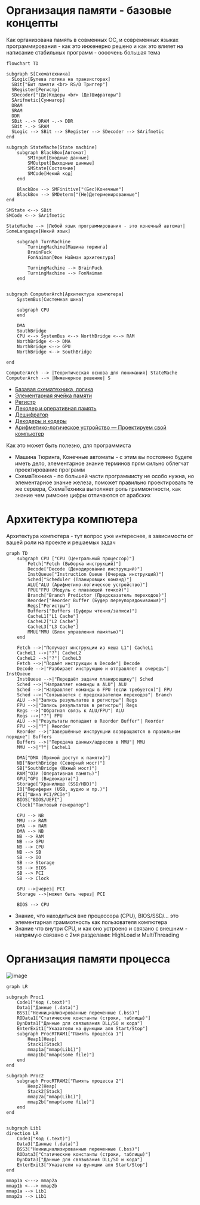Организация памяти - базовые концепты
================================

Как организована память в совменных ОС, и современных языках программирования - как это инженерно решено
и как это влияет на написание стабильных программ - оооочень большая тема

```mermaid
flowchart TD

subgraph S[Схематехника]
  SLogic[Булева логика на транзисторах]  
  SBit["Бит памяти <br> RS/D Триггер"]
  SRegister[Регистр]
  SDecoder["(Де)Кодеры <br> (Де)Шифраторы"]
  SArifmetic[Сумматор]
  DRAM
  SRAM
  DDR
  SBit -.-> DRAM -.-> DDR
  SBit -.-> SRAM
  SLogic --> SBit --> SRegister --> SDecoder --> SArifmetic
end

subgraph StateMache[State machine]
    subgraph BlackBox[Автомат]
        SMInput[Входные данные]
        SMOutput[Выходные данные]
        SMState[Состояние]
        SMCode[Некий код]
    end

    BlackBox --> SMFinitive["(Бес)Конечные"]
    BlackBox --> SMDeterm["(Не)Детерменированные"]
end

SMState <--> SBit
SMCode <--> SArifmetic

StateMache --> |Любой язык программирования - это конечный автомат| SomeLanguage[Некий язык]

    subgraph TurnMachine
        TurningMachine[Машина тюринга]
        BrainFuck
        FonNaiman[Фон Найман архитектура]

        TurningMachine --> BrainFuck
        TurningMachine --> FonNaiman
    end


subgraph ComputerArch[Архитектура компютера]
    SystemBus[Системная шина]

    subgraph CPU
    end

    DMA
    SouthBridge
    CPU <--> SystemBus <--> NorthBridge <--> RAM
    NorthBridge <--> DMA
    NorthBridge <--> GPU
    NorthBridge <--> SouthBridge

end

ComputerArch --> |Теоритическая основа для понимания| StateMache
ComputerArch --> |Инженерное решение| S
```

- [Базавая схематехника, логика](https://codeby.school/blog/informacionnaya-bezopasnost/proektiruem-svoy-kompyuter-nachalo)
- [Элементарная ячейка памяти](https://codeby.school/blog/informacionnaya-bezopasnost/elementarnaya-yacheyka-pamyati-proektiruem-svoy-kompyuter-chast-2)
- [Регистр](https://codeby.school/blog/informacionnaya-bezopasnost/registr-proektiruem-svoy-kompyuter-chast-3)
- [Декодер и оперативная память](https://codeby.school/blog/informacionnaya-bezopasnost/dekoder-i-operativnaya-pamyat-proektiruem-svoy-kompyuter-chast-4)
- [Дешифратор](https://ru.wikipedia.org/wiki/%D0%94%D0%B5%D1%88%D0%B8%D1%84%D1%80%D0%B0%D1%82%D0%BE%D1%80)
- [Декодеры и кодеры](https://course-cst.narod.ru/lec_page12.html)
- [Арифметико-логическое устройство — Проектируем свой компьютер](https://codeby.school/blog/informacionnaya-bezopasnost/arifmetiko-logicheskoe-ustroystvo-proektiruem-svoy-kompyuter-chast-5)

Как это может быть полезно, для программиста

- Машина Тюринга, Конечные автоматы - с этим вы постоянно будете иметь дело, элементарное знание терминов прям сильно облегчат проектирование программ
- СхемаТехника - по большей части программисту не особо нужна, но элементарное знание железа, поможет правильно проектировать те же сервера, СхемаТехника выполняет роль граммонтности, как знание чем римские цифры отличаются от арабских

Архитектура компютера
======================

Архитектура компютера - тут вопрос уже интереснее, в зависимости от вашей роли на проекте и решаемых задач

```mermaid
graph TD
    subgraph CPU ["CPU (Центральный процессор)"]
        Fetch["Fetch (Выборка инструкций)"]
        Decode["Decode (Декодирование инструкций)"]
        InstQueue["Instruction Queue (Очередь инструкций)"]
        Sched["Scheduler (Планировщик команд)"]
        ALU["ALU (Арифметико-логическое устройство)"]
        FPU["FPU (Модуль с плавающей точкой)"]
        Branch["Branch Predictor (Предсказатель переходов)"]
        Reorder["Reorder Buffer (Буфер переупорядочивания)"]
        Regs["Регистры"]
        Buffers["Buffers (Буферы чтения/записи)"]
        CacheL1["L1 Cache"]
        CacheL2["L2 Cache"]
        CacheL3["L3 Cache"]
        MMU["MMU (Блок управления памятью)"]
    end

    Fetch -->|"Получает инструкции из кеша L1"| CacheL1
    CacheL1 -->|"?"| CacheL2
    CacheL2 -->|"?"| CacheL3
    Fetch -->|"Подаёт инструкции в Decode"| Decode
    Decode -->|"Разбирает инструкцию и отправляет в очередь"| InstQueue
    InstQueue -->|"Передаёт задачи планировщику"| Sched
    Sched -->|"Направляет команды в ALU"| ALU
    Sched -->|"Направляет команды в FPU (если требуется)"| FPU
    Sched -->|"Связывается с предсказателем переходов"| Branch
    ALU -->|"Запись результатов в регистры"| Regs
    FPU -->|"Запись результатов в регистры"| Regs
    Regs -->|"Обратная связь к ALU/FPU"| ALU
    Regs -->|"?"| FPU
    ALU -->|"Результаты попадают в Reorder Buffer"| Reorder
    FPU -->|"?"| Reorder
    Reorder -->|"Завершённые инструкции возвращаются в правильном порядке"| Buffers
    Buffers -->|"Передача данных/адресов в MMU"| MMU
    MMU -->|"?"| CacheL1

    DMA["DMA (Прямой доступ к памяти)"]
    NB["NorthBridge (Северный мост)"]
    SB["SouthBridge (Южный мост)"]
    RAM["ОЗУ (Оперативная память)"]
    GPU["GPU (Видеокарта)"]
    Storage["Хранилище (SSD/HDD)"]
    IO["Периферия (USB, аудио и пр.)"]
    PCI["Шина PCI/PCIe"]
    BIOS["BIOS/UEFI"]
    Clock["Тактовый генератор"]

    CPU --> NB
    MMU --> RAM
    DMA --> RAM
    DMA --> NB
    NB --> RAM
    NB --> GPU
    NB --> CPU
    NB --> SB
    SB --> IO
    SB --> Storage
    SB --> BIOS
    SB --> PCI
    SB --> Clock

    GPU -->|через| PCI
    Storage -->|может быть через| PCI

    BIOS --> CPU
```
- Знание, что находиться вне процессора (CPU), BIOS/SSD/... это элементарная граммотность как пользователя компютера
- Знание что внутри CPU, и как оно устроено и связано с внешним - напрямую связано с 2мя разделами: HighLoad и MultiThreading


Организация памяти процесса
==============================

![image](https://github.com/user-attachments/assets/bdb26091-70c7-4ec7-a977-b73f1c63f99e)

```mermaid
graph LR

subgraph Proc1
    Code1["Код (.text)"]
    Data1["Данные (.data)"]
    BSS1["Неинициализированные переменные (.bss)"]
    ROData1["Статические константы (строки, таблицы)"]
    DynData1["Данные для связывания DLL/SO и кода"]
    EnterExit1["Указатели на функции аля Start/Stop"]
    subgraph ProcRTRAM1["Память процесса 1"]
        Heap1[Heap]
        Stack1[Stack]
        mmap1a["mmap(Lib1)"]
        mmap1b["mmap(some file)"]
    end
end

subgraph Proc2
    subgraph ProcRTRAM2["Память процесса 2"]
        Heap2[Heap]
        Stack2[Stack]
        mmap2a["mmap(Lib1)"]
        mmap2b["mmap(some file)"]
    end
end


subgraph Lib1
direction LR
    Code3["Код (.text)"]
    Data3["Данные (.data)"]
    BSS3["Неинициализированные переменные (.bss)"]
    ROData3["Статические константы (строки, таблицы)"]
    DynData3["Данные для связывания DLL/SO и кода"]
    EnterExit3["Указатели на функции аля Start/Stop"]
end

mmap1a <---> mmap2a
mmap1b <---> mmap2b
mmap1a --> Lib1
mmap2a --> Lib1
```

